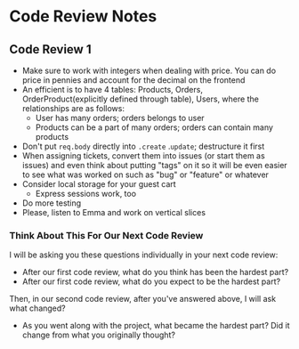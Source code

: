 # Code Review Notes

## Code Review 1

- Make sure to work with integers when dealing with price. You can do price in pennies and account for the decimal on the frontend
- An efficient is to have 4 tables: Products, Orders, OrderProduct(explicitly defined through table), Users, where the relationships are as follows:
    - User has many orders; orders belongs to user
    - Products can be a part of many orders; orders can contain many products
- Don't put `req.body` directly into `.create` .`update`; destructure it first
- When assigning tickets, convert them into issues (or start them as issues) and even think about putting "tags" on it so it will be even easier to see what was worked on such as "bug" or "feature" or whatever
- Consider local storage for your guest cart
    - Express sessions work, too
- Do more testing
- Please, listen to Emma and work on vertical slices

### Think About This For Our Next Code Review

I will be asking you these questions individually in your next code review:

- After our first code review, what do you think has been the hardest part?
- After our first code review, what do you expect to be the hardest part?

Then, in our second code review, after you've answered above, I will ask what changed?

- As you went along with the project, what became the hardest part? Did it change from what you originally thought?
